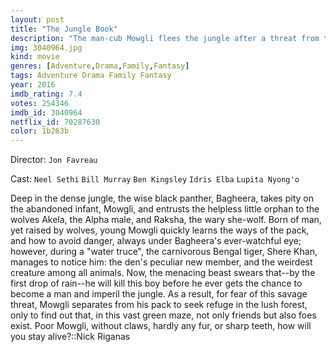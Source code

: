 ```yaml
---
layout: post
title: "The Jungle Book"
description: "The man-cub Mowgli flees the jungle after a threat from the tiger Shere Khan. Guided by Bagheera the panther and the bear Baloo, Mowgli embarks on a journey of self-discovery, though he also meets creatures who don't have his best interests at heart..."
img: 3040964.jpg
kind: movie
genres: [Adventure,Drama,Family,Fantasy]
tags: Adventure Drama Family Fantasy 
year: 2016
imdb_rating: 7.4
votes: 254346
imdb_id: 3040964
netflix_id: 70287630
color: 1b263b
---
```

Director: `Jon Favreau`  

Cast: `Neel Sethi` `Bill Murray` `Ben Kingsley` `Idris Elba` `Lupita Nyong'o` 

Deep in the dense jungle, the wise black panther, Bagheera, takes pity on the abandoned infant, Mowgli, and entrusts the helpless little orphan to the wolves Akela, the Alpha male, and Raksha, the wary she-wolf. Born of man, yet raised by wolves, young Mowgli quickly learns the ways of the pack, and how to avoid danger, always under Bagheera's ever-watchful eye; however, during a "water truce", the carnivorous Bengal tiger, Shere Khan, manages to notice him: the den's peculiar new member, and the weirdest creature among all animals. Now, the menacing beast swears that--by the first drop of rain--he will kill this boy before he ever gets the chance to become a man and imperil the jungle. As a result, for fear of this savage threat, Mowgli separates from his pack to seek refuge in the lush forest, only to find out that, in this vast green maze, not only friends but also foes exist. Poor Mowgli, without claws, hardly any fur, or sharp teeth, how will you stay alive?::Nick Riganas